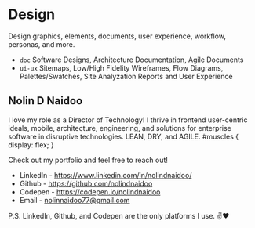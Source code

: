 # Design

Design graphics, elements, documents, user experience, workflow, personas, and more.

- `doc` Software Designs, Architecture Documentation, Agile Documents
- `ui-ux` Sitemaps, Low/High Fidelity Wireframes, Flow Diagrams, Palettes/Swatches, Site Analyzation Reports and User Experience

## Nolin D Naidoo

I love my role as a Director of Technology! I thrive in frontend user-centric ideals, mobile, architecture, engineering, and solutions for enterprise software in disruptive technologies. LEAN, DRY, and AGILE. #muscles { display: flex; }

Check out my portfolio and feel free to reach out!
  * LinkedIn - https://www.linkedin.com/in/nolindnaidoo/
  * Github - https://github.com/nolindnaidoo
  * Codepen - https://codepen.io/nolindnaidoo
  * Email - nolinnaidoo77@gmail.com

P.S. LinkedIn, Github, and Codepen are the only platforms I use. ✌️❤️
